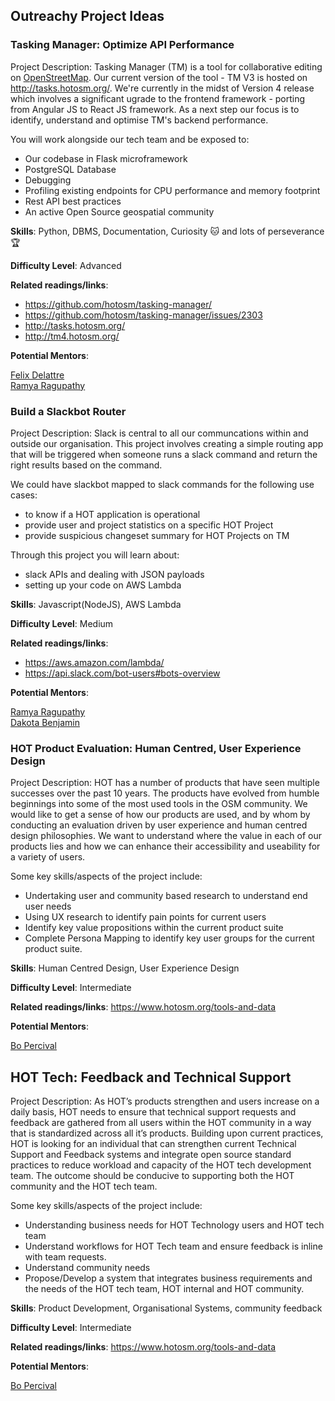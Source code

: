 ## Outreachy Project Ideas

### Tasking Manager: Optimize API Performance

Project Description: Tasking Manager (TM) is a tool for collaborative editing on [OpenStreetMap](https://openstreetmap.org/).
Our current version of the tool - TM V3 is hosted on http://tasks.hotosm.org/. We're currently in the midst of Version 4 release which involves a significant ugrade to the frontend framework - porting from Angular JS to React JS framework.
As a next step our focus is to identify, understand and optimise TM's backend performance.

You will work alongside our tech team and be exposed to:

* Our codebase in Flask microframework
* PostgreSQL Database
* Debugging
* Profiling existing endpoints for CPU performance and memory footprint
* Rest API best practices 
* An active Open Source geospatial community

 
**Skills**: Python, DBMS, Documentation, Curiosity :cat: and lots of perseverance :trophy: <br>

**Difficulty Level**: Advanced

**Related readings/links**: 

* https://github.com/hotosm/tasking-manager/ 
* https://github.com/hotosm/tasking-manager/issues/2303 
* http://tasks.hotosm.org/ 
* http://tm4.hotosm.org/ 


**Potential Mentors**:

[Felix Delattre](https://www.hotosm.org/people/felix-delattre/) <br>
[Ramya Ragupathy](https://www.hotosm.org/people/ramya-ragupathy/)


### Build a Slackbot Router

Project Description: Slack is central to all our communcations within and outside our organisation. This project involves creating a simple routing app that will be triggered when someone runs a slack command and return the right results based on the command.

We could have slackbot mapped to slack commands for the following use cases:

* to know if a HOT application is operational
* provide user and project statistics on a specific HOT Project
* provide suspicious changeset summary for HOT Projects on TM

Through this project you will learn about:
* slack APIs and dealing with JSON payloads
* setting up your code on AWS Lambda

**Skills**: Javascript(NodeJS), AWS Lambda

**Difficulty Level**: Medium

**Related readings/links**:

* https://aws.amazon.com/lambda/
* https://api.slack.com/bot-users#bots-overview


**Potential Mentors**:

[Ramya Ragupathy](https://www.hotosm.org/people/ramya-ragupathy/)<br>
[Dakota Benjamin](https://www.hotosm.org/people/dakota-benjamin/)

### HOT Product Evaluation: Human Centred, User Experience Design

Project Description: HOT has a number of products that have seen multiple successes over the past 10 years. The products have evolved from humble beginnings into some of the most used tools in the OSM community. We would like to get a sense of how our products are used, and by whom by conducting an evaluation driven by user experience and human centred design philosophies. We want to understand where the value in each of our products lies and how we can enhance their accessibility and useability for a variety of users.

Some key skills/aspects of the project include:
* Undertaking user and community based research to understand end user needs
* Using UX research to identify pain points for current users
* Identify key value propositions within the current product suite
* Complete Persona Mapping to identify key user groups for the current product suite. 

**Skills**: Human Centred Design, User Experience Design

**Difficulty Level**: Intermediate

**Related readings/links**:
https://www.hotosm.org/tools-and-data

**Potential Mentors**:

[Bo Percival](https://www.hotosm.org/people/bo-percival/)
 
## HOT Tech: Feedback and Technical Support

Project Description: As HOT’s products strengthen and users increase on a daily basis, HOT needs to ensure that technical support requests and feedback are gathered from all users within the HOT community in a way that is standardized across all it’s products. Building upon current practices, HOT is looking for an individual that can strengthen current Technical Support and Feedback systems and integrate open source standard practices to reduce workload and capacity of the HOT tech development team. The outcome should be conducive to supporting both the HOT community and the HOT tech team. 

Some key skills/aspects of the project include:
* Understanding business needs for HOT Technology users and HOT tech team
* Understand workflows for HOT Tech team and ensure feedback is inline with team requests. 
* Understand community needs
* Propose/Develop a system that integrates business requirements and the needs of the HOT tech team, HOT internal and HOT community. 

**Skills**: Product Development, Organisational Systems, community feedback

**Difficulty Level**: Intermediate

**Related readings/links**:
https://www.hotosm.org/tools-and-data

**Potential Mentors**:

[Bo Percival](https://www.hotosm.org/people/bo-percival/)

